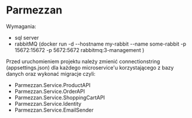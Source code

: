 # Parmezzan

Wymagania:
  - sql server
  - rabbitMQ (docker run -d --hostname my-rabbit --name some-rabbit -p 15672:15672 -p 5672:5672 rabbitmq:3-management  )
  
Przed uruchomieniem projektu należy zmienić connectionstring (appsettings.json) dla każdego microservice'u korzystającego z bazy danych oraz wykonać migracje czyli:
  - Parmezzan.Service.ProductAPI
  - Parmezzan.Service.OrderAPI
  - Parmezzan.Service.ShoppingCartAPI
  - Parmezzan.Service.Identity
  - Parmezzan.Service.EmailSender

